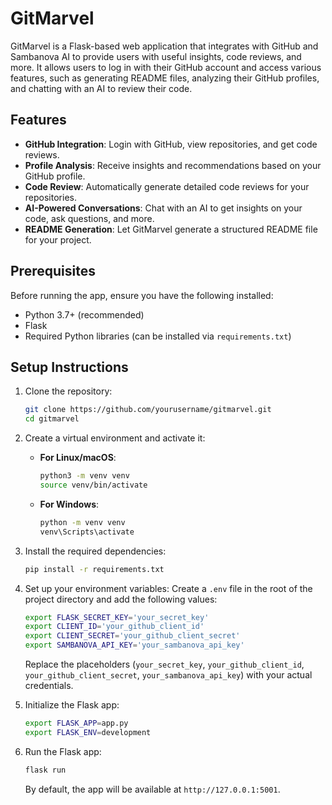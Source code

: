 # GitMarvel

GitMarvel is a Flask-based web application that integrates with GitHub and Sambanova AI to provide users with useful insights, code reviews, and more. It allows users to log in with their GitHub account and access various features, such as generating README files, analyzing their GitHub profiles, and chatting with an AI to review their code.

## Features

- **GitHub Integration**: Login with GitHub, view repositories, and get code reviews.
- **Profile Analysis**: Receive insights and recommendations based on your GitHub profile.
- **Code Review**: Automatically generate detailed code reviews for your repositories.
- **AI-Powered Conversations**: Chat with an AI to get insights on your code, ask questions, and more.
- **README Generation**: Let GitMarvel generate a structured README file for your project.

## Prerequisites

Before running the app, ensure you have the following installed:

- Python 3.7+ (recommended)
- Flask
- Required Python libraries (can be installed via `requirements.txt`)

## Setup Instructions

1. Clone the repository:
   ```bash
   git clone https://github.com/yourusername/gitmarvel.git
   cd gitmarvel
   ```

2. Create a virtual environment and activate it:

   - **For Linux/macOS**:
     ```bash
     python3 -m venv venv
     source venv/bin/activate
     ```

   - **For Windows**:
     ```bash
     python -m venv venv
     venv\Scripts\activate
     ```

3. Install the required dependencies:
   ```bash
   pip install -r requirements.txt
   ```

4. Set up your environment variables:
   Create a `.env` file in the root of the project directory and add the following values:

   ```bash
   export FLASK_SECRET_KEY='your_secret_key'
   export CLIENT_ID='your_github_client_id'
   export CLIENT_SECRET='your_github_client_secret'
   export SAMBANOVA_API_KEY='your_sambanova_api_key'
   ```

   Replace the placeholders (`your_secret_key`, `your_github_client_id`, `your_github_client_secret`, `your_sambanova_api_key`) with your actual credentials.

5. Initialize the Flask app:
   ```bash
   export FLASK_APP=app.py
   export FLASK_ENV=development
   ```

6. Run the Flask app:
   ```bash
   flask run
   ```

   By default, the app will be available at `http://127.0.0.1:5001`.